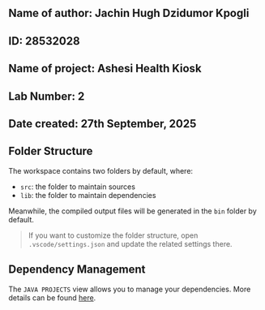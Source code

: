 ## Name of author: Jachin Hugh Dzidumor Kpogli 

## ID: 28532028

## Name of project: Ashesi Health Kiosk

## Lab Number: 2

## Date created: 27th September, 2025

## Folder Structure

The workspace contains two folders by default, where:

- `src`: the folder to maintain sources
- `lib`: the folder to maintain dependencies

Meanwhile, the compiled output files will be generated in the `bin` folder by default.

> If you want to customize the folder structure, open `.vscode/settings.json` and update the related settings there.

## Dependency Management

The `JAVA PROJECTS` view allows you to manage your dependencies. More details can be found [here](https://github.com/microsoft/vscode-java-dependency#manage-dependencies).
